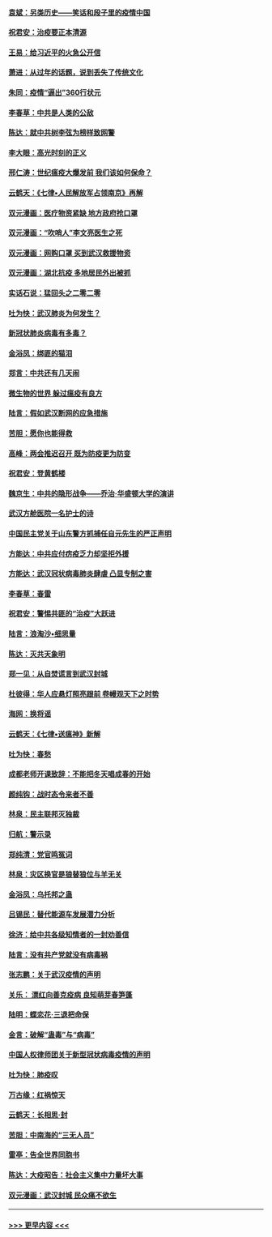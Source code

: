 #### [袁斌：另类历史——笑话和段子里的疫情中国](../pages/nsc993/n11889243.md?t=02240231) 
#### [祝君安：治疫要正本清源](../pages/nsc993/n11889085.md?t=02240231) 
#### [王易：给习近平的火急公开信](../pages/nsc993/n11888225.md?t=02240231) 
#### [萧进：从过年的话题，说到丢失了传统文化](../pages/nsc993/n11887732.md?t=02240231) 
#### [朱同：疫情“逼出”360行状元](../pages/nsc993/n11887678.md?t=02240231) 
#### [李春草：中共是人类的公敌](../pages/nsc993/n11887656.md?t=02240231) 
#### [陈达：就中共树李弦为榜样致网警](../pages/nsc993/n11887625.md?t=02240231) 
#### [李大眼：高光时刻的正义](../pages/nsc993/n11887585.md?t=02240231) 
#### [邢仁涛：世纪瘟疫大爆发前 我们该如何保命？](../pages/nsc993/n11887535.md?t=02240231) 
#### [云鹤天：《七律▪人民解放军占领南京》再解](../pages/nsc993/n11887524.md?t=02240231) 
#### [双元漫画：医疗物资紧缺 地方政府抢口罩](../pages/nsc993/n11884744.md?t=02240231) 
#### [双元漫画：“吹哨人”李文亮医生之死](../pages/nsc993/n11884705.md?t=02240231) 
#### [双元漫画：网购口罩 买到武汉救援物资](../pages/nsc993/n11884670.md?t=02240231) 
#### [双元漫画：湖北抗疫 多地居民外出被抓](../pages/nsc993/n11884643.md?t=02240231) 
#### [实话石说：猛回头之二零二零](../pages/nsc993/n11883968.md?t=02240231) 
#### [吐为快：武汉肺炎为何发生？](../pages/nsc993/n11882180.md?t=02240231) 
#### [新冠状肺炎病毒有多毒？](../pages/nsc993/n11881790.md?t=02240231) 
#### [金浴凤：绑匪的猫泪](../pages/nsc993/n11880664.md?t=02240231) 
#### [郑言：中共还有几天闹](../pages/nsc993/n11880645.md?t=02240231) 
#### [微生物的世界 躲过瘟疫有良方](../pages/nsc993/n11880492.md?t=02240231) 
#### [陆言：假如武汉断网的应急措施](../pages/nsc993/n11880619.md?t=02240231) 
#### [苦胆：愿你也能得救](../pages/nsc993/n11880601.md?t=02240231) 
#### [高峰：两会推迟召开  既为防疫更为防变](../pages/nsc993/n11879977.md?t=02240231) 
#### [祝君安：登黄鹤楼](../pages/nsc993/n11880583.md?t=02240231) 
#### [魏京生：中共的隐形战争——乔治‧华盛顿大学的演讲](../pages/nsc993/n11879765.md?t=02240231) 
#### [武汉方舱医院一名护士的诗](../pages/nsc993/n11878480.md?t=02240231) 
#### [中国民主党关于山东警方抓捕任自元先生的严正声明](../pages/nsc993/n11877506.md?t=02240231) 
#### [方能达：中共应付疠疫乏力却坚拒外援](../pages/nsc993/n11877497.md?t=02240231) 
#### [方能达：武汉冠状病毒肺炎肆虐 凸显专制之害](../pages/nsc993/n11877475.md?t=02240231) 
#### [李春草：春雷](../pages/nsc993/n11876287.md?t=02240231) 
#### [祝君安：警惕共匪的“治疫”大跃进](../pages/nsc993/n11876084.md?t=02240231) 
#### [陆言：浪淘沙•细思量](../pages/nsc993/n11876071.md?t=02240231) 
#### [陈达：灭共天象明](../pages/nsc993/n11876063.md?t=02240231) 
#### [郑一见：从自焚谎言到武汉封城](../pages/nsc993/n11875621.md?t=02240231) 
#### [杜彼得：华人应悬灯照亮跟前 卷幔观天下之时势](../pages/nsc993/n11874822.md?t=02240231) 
#### [海网：换将谣](../pages/nsc993/n11873712.md?t=02240231) 
#### [云鹤天：《七律▪送瘟神》新解](../pages/nsc993/n11873598.md?t=02240231) 
#### [吐为快：春愁](../pages/nsc993/n11872801.md?t=02240231) 
#### [成都老师开课致辞：不能把冬天唱成春的开始](../pages/nsc993/n11872653.md?t=02240231) 
#### [颜纯钩：战时态令来者不善](../pages/nsc993/n11872011.md?t=02240231) 
#### [林泉：民主联邦灭独裁](../pages/nsc993/n11870998.md?t=02240231) 
#### [归航：警示录](../pages/nsc993/n11870963.md?t=02240231) 
#### [郑纯清：党官鸣冤词](../pages/nsc993/n11870938.md?t=02240231) 
#### [林泉：灾区换官是狼替狼位与羊无关](../pages/nsc993/n11870896.md?t=02240231) 
#### [金浴凤：乌托邦之蛊](../pages/nsc993/n11870879.md?t=02240231) 
#### [吕锡民：替代能源车发展潜力分析](../pages/nsc993/n11870656.md?t=02240231) 
#### [徐济：给中共各级知情者的一封劝善信](../pages/nsc993/n11868561.md?t=02240231) 
#### [陆言：没有共产党就没有病毒祸](../pages/nsc993/n11868232.md?t=02240231) 
#### [张志鹏：关于武汉疫情的声明](../pages/nsc993/n11867182.md?t=02240231) 
#### [关乐： 漂红向善克疫病 良知萌芽春笋蓬](../pages/nsc993/n11865710.md?t=02240231) 
#### [陆明：蝶恋花‧三退把命保](../pages/nsc993/n11865673.md?t=02240231) 
#### [金言：破解“蛊毒”与“病毒”](../pages/nsc993/n11864103.md?t=02240231) 
#### [中国人权律师团关于新型冠状病毒疫情的声明](../pages/nsc993/n11864249.md?t=02240231) 
#### [吐为快：肺疫叹](../pages/nsc993/n11864027.md?t=02240231) 
#### [万古缘：红祸惊天](../pages/nsc993/n11864079.md?t=02240231) 
#### [云鹤天：长相思‧封](../pages/nsc993/n11864006.md?t=02240231) 
#### [苦胆：中南海的“三无人员”](../pages/nsc993/n11862997.md?t=02240231) 
#### [雷亭：告全世界同胞书](../pages/nsc993/n11862572.md?t=02240231) 
#### [陈达：大疫昭告：社会主义集中力量坏大事](../pages/nsc993/n11859419.md?t=02240231) 
#### [双元漫画：武汉封城 民众痛不欲生](../pages/nsc993/n11859287.md?t=02240231) 

----
#### [ >>> 更早内容 <<< ](../indexes/nsc993-earlier.md)
